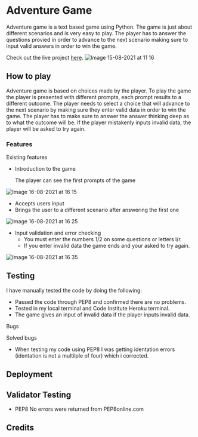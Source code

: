 # Adventure Game

Adventure game is a text based game using Python. The game is just about different scenarios and is very easy to play. The player has to answer the questions provied in order to advance to the next scenario making sure to input valid answers in order to win the game. 

Check out the live project [here](https://adventure-game-py.herokuapp.com/).
![Image 15-08-2021 at 11 16](https://user-images.githubusercontent.com/81257331/129475101-437fbfcf-11b0-47e9-baa4-05e7a505f6ee.jpg)

## How to play

Adventure game is based on choices made by the player. To play the game the player is presented with different prompts, each prompt results to a different outcome. The player needs to select a choice that will advance to the next scenario by making sure they enter valid data in order to win the game. The player has to make sure to answer the answer thinking deep as to what the outcome will be. If the player mistakenly inputs invalid data, the player will be asked to try again. 


### Features
 Existing features
 * Introduction to the game
 
    The player can see the first prompts of the game
  
 ![Image 16-08-2021 at 16 15](https://user-images.githubusercontent.com/81257331/129587155-ad34fdf0-033c-4fd8-96c2-215175a9a915.jpg)
 
  * Accepts users input
  * Brings the user to a different scenario after answering the first one
   

![Image 16-08-2021 at 16 25](https://user-images.githubusercontent.com/81257331/129588779-54764694-019d-40af-ab9f-bab8db05a8aa.jpg)

* Input validation and error checking
   * You must enter the numbers 1/2 on some questions or letters l/r.
   * If you enter invalid data the game ends and your asked to try again.

![Image 16-08-2021 at 16 35](https://user-images.githubusercontent.com/81257331/129590192-85b5e0fd-47c6-4b7f-b9e7-a9667a608f5a.jpg)



 
## Testing

I have manually tested the code by doing the following:
* Passed the code through PEP8 and confirmed there are no problems.
* Tested in my local terminal and Code Institute Heroku terminal.
* The game gives an input of invalid data if the player inputs invalid data.


 Bugs
  
   Solved bugs
   * When testing my code using PEP8 I was getting identation errors (identation is not a multilple of four) which i corrected.
 
 
 ## Deployment
 
  
## Validator Testing 
 * PEP8
  No errors were returned from PEP8online.com
  
  ## Credits
  
  
  
  
